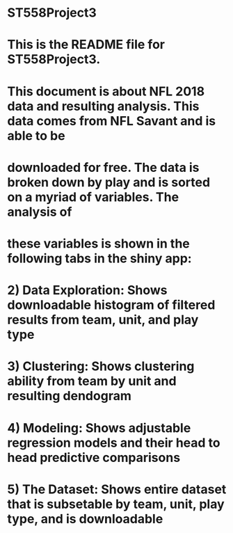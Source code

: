 # ST558Project3

# This is the README file for ST558Project3.

# This document is about NFL 2018 data and resulting analysis. This data comes from NFL Savant and is able to be
# downloaded for free. The data is broken down by play and is sorted on a myriad of variables. The analysis of 
# these variables is shown in the following tabs in the shiny app:

# 2) Data Exploration: Shows downloadable histogram of filtered results from team, unit, and play type
# 3) Clustering: Shows clustering ability from team by unit and resulting dendogram
# 4) Modeling: Shows adjustable regression models and their head to head predictive comparisons
# 5) The Dataset: Shows entire dataset that is subsetable by team, unit, play type, and is downloadable

